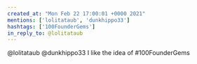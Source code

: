 ```yaml
---
created_at: "Mon Feb 22 17:00:01 +0000 2021"
mentions: ['lolitataub', 'dunkhippo33']
hashtags: ['100FounderGems']
in_reply_to: @lolitataub
---
```


@lolitataub @dunkhippo33 I like the idea of #100FounderGems